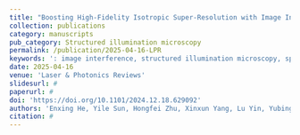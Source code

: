 ```yaml
---
title: "Boosting High-Fidelity Isotropic Super-Resolution with Image Interference and Spatial-Spectrum Optimization"
collection: publications
category: manuscripts
pub_category: Structured illumination microscopy
permalink: /publication/2025-04-16-LPR
keywords: ': image interference, structured illumination microscopy, spatial-spectral optimization'
date: 2025-04-16
venue: 'Laser & Photonics Reviews'
slidesurl: #
paperurl: #
doi: 'https://doi.org/10.1101/2024.12.18.629092'
authors: 'Enxing He, Yile Sun, Hongfei Zhu, Xinxun Yang, Lu Yin, Yubing Han, Cuifang Kang, Xu Liu'
citation: #
---
```


